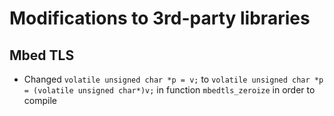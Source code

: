 # Modifications to 3rd-party libraries

## Mbed TLS
- Changed `volatile unsigned char *p = v;` to `volatile unsigned char *p = (volatile unsigned char*)v;` in function `mbedtls_zeroize` in order to compile


